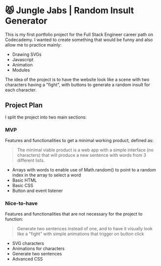 # 😾 Jungle Jabs | Random Insult Generator

This is my first portfolio project for the Full Stack Engineer career path on Codecademy. I wanted to create something that would be funny and also allow me to practice mainly:

- Drawing SVGs
- Javascript
- Animation
- Modules
  
The idea of the project is to have the website look like a scene with two characters having a "fight", with buttons to generate a random insult for each character.

## Project Plan

I split the project into two main sections:

### MVP

Features and functionalities to get a minimal working product, defined as:

> The minimal viable product is a web app with a simple interface (no characters) that will produce a new sentence with words from 3 different lists.

- Arrays with words to enable use of Math.random() to point to a random index in the array to select a word
- Basic HTML
- Basic CSS
- Button and event listener

### Nice-to-have

Features and functionalities that are not necessary for the project to function:

> Generate two sentences instead of one, and to have it visually look like a "fight" with simple animations that trigger on button click

- SVG characters
- Animations for characters
- Generate two sentences
- Advanced CSS
